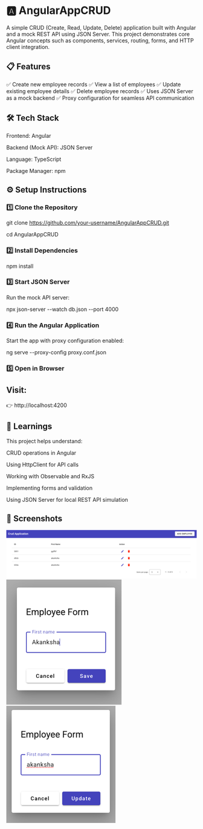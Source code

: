 # 🅰️ AngularAppCRUD

A simple CRUD (Create, Read, Update, Delete) application built with Angular and a mock REST API using JSON Server. This project demonstrates core Angular concepts such as components, services, routing, forms, and HTTP client integration.

## 📋 Features

✅ Create new employee records
✅ View a list of employees
✅ Update existing employee details
✅ Delete employee records
✅ Uses JSON Server as a mock backend
✅ Proxy configuration for seamless API communication

## 🛠️ Tech Stack

Frontend: Angular

Backend (Mock API): JSON Server

Language: TypeScript

Package Manager: npm

## ⚙️ Setup Instructions
### 1️⃣ Clone the Repository

git clone https://github.com/your-username/AngularAppCRUD.git

cd AngularAppCRUD

### 2️⃣ Install Dependencies

npm install

### 3️⃣ Start JSON Server

Run the mock API server:


npx json-server --watch db.json --port 4000

### 4️⃣ Run the Angular Application

Start the app with proxy configuration enabled:

ng serve --proxy-config proxy.conf.json

### 5️⃣ Open in Browser

## Visit:

👉 http://localhost:4200

## 🧠 Learnings

This project helps understand:

CRUD operations in Angular

Using HttpClient for API calls

Working with Observable and RxJS

Implementing forms and validation

Using JSON Server for local REST API simulation

## 📸 Screenshots  

![App Screenshot](https://github.com/aks21/AngularAppCRUD/blob/03e096806a4b4f4d8a5906c98104922d4e0b54cb/Screenshot1.png)
![App Screenshot](https://github.com/aks21/AngularAppCRUD/blob/03e096806a4b4f4d8a5906c98104922d4e0b54cb/Screenshot2.png)
![App Screenshot](https://github.com/aks21/AngularAppCRUD/blob/e81aa6bb4f8536b3dd3393fe9331d7d13b8c4db6/Screenshot3.png)

